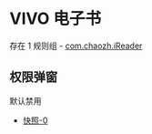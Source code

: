 # VIVO 电子书

存在 1 规则组 - [com.chaozh.iReader](/src/apps/com.chaozh.iReader.ts)

## 权限弹窗

默认禁用

- [快照-0](https://i.gkd.li/import/13627649)

